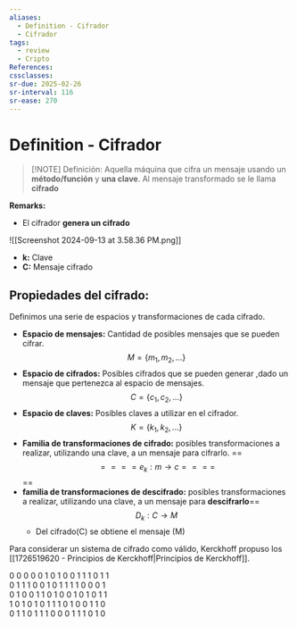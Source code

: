```yaml
---
aliases:
  - Definition - Cifrador
  - Cifrador
tags:
  - review
  - Cripto
References: 
cssclasses:
sr-due: 2025-02-26
sr-interval: 116
sr-ease: 270
---
```

# Definition - Cifrador

> [!NOTE] Definición: 
> Aquella máquina que cifra un mensaje usando un **método/función** y **una clave**. 
> Al mensaje transformado se le llama **cifrado**

**Remarks:**
+ El cifrador **genera un cifrado**

![[Screenshot 2024-09-13 at 3.58.36 PM.png]]

+ **k:** Clave
+ **C:** Mensaje cifrado
## Propiedades del cifrado:
Definimos una serie de espacios y transformaciones de cada cifrado. 
+ **Espacio de mensajes:** Cantidad de posibles mensajes que se pueden cifrar.
$$
M = \{m_1,m_2,...\}
$$
+ **Espacio de cifrados:** Posibles cifrados que se pueden generar ,dado un mensaje que pertenezca al espacio de mensajes.
$$
C = \{c_1,c_2,...\}
$$
+ **Espacio de claves:** Posibles claves a utilizar en el cifrador. 
$$
K = \{k_1,k_2,...\}
$$
+ **Familia de transformaciones de cifrado:** posibles transformaciones a realizar, utilizando una clave, a un mensaje para cifrarlo. 
==$$==
==e_k : m \rightarrow c==
==$$==
+ **familia de transformaciones de descifrado:** posibles transformaciones a realizar, utilizando una clave, a un mensaje para **descifrarlo**==
$$
D_k: C \rightarrow M
$$
	+ Del cifrado(C) se obtiene el mensaje (M)

Para considerar un sistema de cifrado como válido, Kerckhoff propuso los [[1726519620 - Principios de Kerckhoff|Principios de Kerckhoff]]. 


0 0 0 0 0 1 0 1 0 0 1 1 1 0 1 1  
0 1 1 1 0 0 1 0 1 1 1 1 0 0 0 1  
0 1 0 0 1 1 0 1 0 0 1 0 1 0 1 1  
1 0 1 0 1 0 1 1 1 0 1 0 0 1 1 0  
0 1 1 0 1 1 1 0 0 0 1 1 1 0 1 0